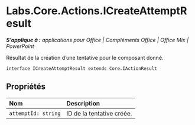 
# <a name="labs.core.actions.icreateattemptresult"></a>Labs.Core.Actions.ICreateAttemptResult

 _**S’applique à :** applications pour Office | Compléments Office | Office Mix | PowerPoint_

Résultat de la création d’une tentative pour le composant donné.

```
interface ICreateAttemptResult extends Core.IActionResult
```


## <a name="properties"></a>Propriétés


|**Nom**|**Description**|
|:-----|:-----|
| `attemptId: string`|ID de la tentative créée.|
